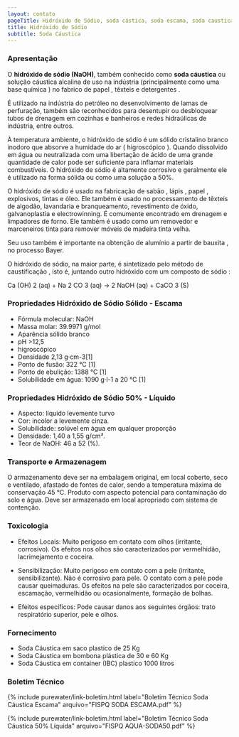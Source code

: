 ```yaml
---
layout: contato
pageTitle: Hidróxido de Sódio, soda cástica, soda escama, soda caustica 50%, hidroxido de soda, soda caustica para sabão, soda caustica carbocloro,
title: Hidróxido de Sódio
subtitle: Soda Cáustica
---
```


### Apresentação

O **hidróxido de sódio (NaOH)**, também conhecido como **soda cáustica** ou solução cáustica alcalina de uso na indústria (principalmente como uma base química ) no fabrico de papel , têxteis e detergentes . 

É utilizado na indústria do petróleo no desenvolvimento de lamas de perfuração, também são reconhecidos para desentupir ou desbloquear tubos de drenagem em cozinhas e banheiros e redes hidraúlicas de indústria, entre outros.

À temperatura ambiente, o hidróxido de sódio é um sólido cristalino branco inodoro que absorve a humidade do ar ( higroscópico ). 
Quando dissolvido em água ou neutralizada com uma libertação de ácido de uma grande quantidade de calor pode ser suficiente para inflamar materiais combustíveis. O hidróxido de sódio é altamente corrosivo e geralmente ele é utilizado na forma sólida ou como uma solução a 50%.

O hidróxido de sódio é usado na fabricação de sabão , lápis , papel , explosivos, tintas e óleo. Ele também é usado no processamento de têxteis de algodão, lavandaria e branqueamento, revestimento de óxido, galvanoplastia e electrowinning. É comumente encontrado em drenagem e limpadores de forno. Ele também é usado como um removedor e marceneiros tinta para remover móveis de madeira tinta velha.

Seu uso também é importante na obtenção de alumínio a partir de bauxita , no processo Bayer.

O hidróxido de sódio, na maior parte, é sintetizado pelo método de caustificação , isto é, juntando outro hidróxido com um composto de sódio :

Ca (OH) 2 (aq) + Na 2 CO 3 (aq) → 2 NaOH (aq) + CaCO 3 (S)


### Propriedades Hidróxido de Sódio Sólido - Escama

- Fórmula molecular: NaOH
- Massa molar: 39.9971 g/mol
- Aparência	sólido branco
- pH >12,5
- higroscópico
- Densidade	2,13 g·cm-3[1]
- Ponto de fusão: 322 °C [1]
- Ponto de ebulição: 1388 °C [1]
- Solubilidade em água: 1090 g·l-1 a 20 °C  [1]

### Propriedades Hidróxido de Sódio 50% - Líquido

- Aspecto: líquido levemente turvo
- Cor: incolor a levemente cinza.
- Solubilidade: solúvel em água em qualquer proporção
- Densidade: 1,40 a 1,55 g/cm³.
- Teor de NaOH: 46 a 52 (%).

### Transporte e Armazenagem
O armazenamento deve ser na embalagem original, em local coberto, seco e ventilado, afastado    de fontes de calor, sendo a temperatura máxima de conservação 45 °C. Produto com aspecto potencial para contaminação do solo e água. Deve ser armazenado em local apropriado com sistema de contenção.

### Toxicologia

- Efeitos Locais: Muito perigoso em contato com olhos (irritante, corrosivo). Os efeitos nos olhos são caracterizados por vermelhidão, lacrimejamento e coceira.

- Sensibilização: Muito perigoso em contato com a pele (irritante, sensibilizante). Não é corrosivo para pele. O contato com a pele pode causar queimaduras. Os efeitos na pele são caracterizados por coceira, escamação, vermelhidão ou ocasionalmente, formação de bolhas.

- Efeitos específicos: Pode causar danos aos seguintes órgãos: trato respiratório superior, pele e olhos.

### Fornecimento

- Soda Cáustica em saco plastico de 25 Kg
- Soda Cáustica em bombona plástica de 30 e 60 Kg
- Soda Cáustica em container (IBC) plastico 1000 litros 

### Boletim Técnico

{% include purewater/link-boletim.html label="Boletim Técnico Soda Cáustica Escama" arquivo="FISPQ SODA ESCAMA.pdf" %}

{% include purewater/link-boletim.html label="Boletim Técnico Soda Cáustica 50% Líquida" arquivo="FISPQ AQUA-SODA50.pdf" %}



